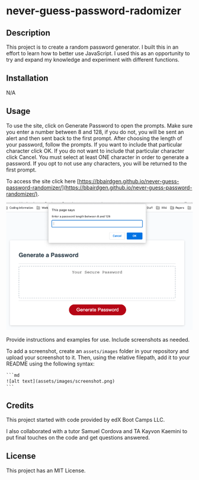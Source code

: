 # never-guess-password-radomizer

## Description

This project is to create a random password generator. I built this in an effort to learn how to better use JavaScript. I used this as an opportunity to try and expand my knowledge and experiment with different functions. 

## Installation

N/A

## Usage

To use the site, click on Generate Password to open the prompts. Make sure you enter a number between 8 and 128, if you do not, you will be sent an alert and then sent back to the first prompt. After choosing the length of your password, follow the prompts. If you want to include that particular character click OK. If you do not want to include that particular character click Cancel. You must select at least ONE character in order to generate a password. If you opt to not use any characters, you will be returned to the first prompt. 

To access the site click here [https://bbairdgen.github.io/never-guess-password-randomizer/](https://bbairdgen.github.io/never-guess-password-randomizer/).

![Screenshot of Password Generator](./Assets/Screen%20Shot%202022-12-21%20at%2010.30.49%20PM.png)

Provide instructions and examples for use. Include screenshots as needed.

To add a screenshot, create an `assets/images` folder in your repository and upload your screenshot to it. Then, using the relative filepath, add it to your README using the following syntax:

    ```md
    ![alt text](assets/images/screenshot.png)
    ```

## Credits

This project started with code provided by edX Boot Camps LLC. 

I also collaborated with a tutor Samuel Cordova and TA Kayvon Kaemini to put final touches on the code and get questions answered. 

## License

This project has an MIT License. 


